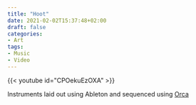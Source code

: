 ```yaml
---
title: "Hoot"
date: 2021-02-02T15:37:48+02:00
draft: false
categories:
- Art
tags:
- Music
- Video
---
```


{{< youtube id="CPOekuEzOXA" >}}

Instruments laid out using Ableton and sequenced using [Orca](https://github.com/hundredrabbits/Orca)
